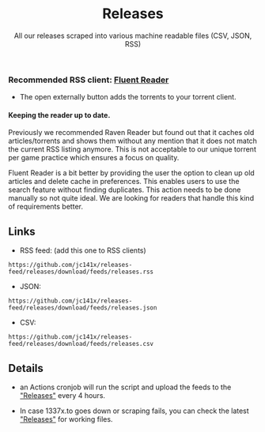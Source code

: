 <div align="center">
  <h1>Releases</h1>
</div>

<p align="center">
  All our releases scraped into various machine readable files (CSV, JSON, RSS)
</p>
<br>

### Recommended RSS client: [Fluent Reader]([https://github.com/hello-efficiency-inc/raven-reader](https://github.com/yang991178/fluent-reader))

 - The open externally button adds the torrents to your torrent client.

#### Keeping the reader up to date.

Previously we recommended Raven Reader but found out that it caches old articles/torrents and shows them without any mention that it does not match the current RSS listing anymore. This is not acceptable to our unique torrent per game practice which ensures a focus on quality.

Fluent Reader is a bit better by providing the user the option to clean up old articles and delete cache in preferences. This enables users to use the search feature without finding duplicates. This action needs to be done manually so not quite ideal. We are looking for readers that handle this kind of requirements better.

## Links
* RSS feed: (add this one to RSS clients)
```
https://github.com/jc141x/releases-feed/releases/download/feeds/releases.rss
```
* JSON:
```
https://github.com/jc141x/releases-feed/releases/download/feeds/releases.json
```
* CSV:
```
https://github.com/jc141x/releases-feed/releases/download/feeds/releases.csv
```

## Details

* an Actions cronjob will run the script and upload the feeds to the ["Releases"](https://github.com/jc141x/releases-feed/releases/latest) every 4 hours.

* In case 1337x.to goes down or scraping fails, you can check the latest ["Releases"](https://github.com/jc141x/releases-feed/releases/latest) for working files.
